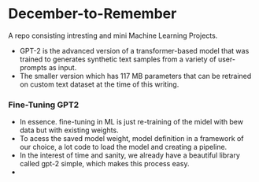 # December-to-Remember
A repo consisting intresting and mini Machine Learning Projects.

- GPT-2 is the advanced version of a transformer-based model that was trained to generates synthetic text samples from a variety of user-prompts as input.
- The smaller version which has 117 MB parameters that can be retrained on custom text dataset at the time of this writing.

### Fine-Tuning GPT2

- In essence. fine-tuning in ML is just re-training of the midel with bew data but with existing weights.
- To acess the saved model weight, model definition in a framework of our choice, a lot code to load the model and creating a pipeline.
- In the interest of time and sanity, we already have a beautiful library called gpt-2 simple, which makes this process easy.
- 

